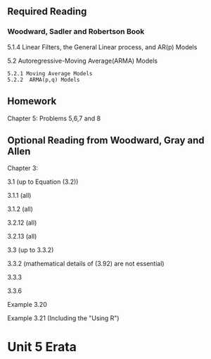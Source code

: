 ## Required Reading

### Woodward, Sadler and Robertson Book


5.1.4 Linear Filters, the General Linear process, and AR(p) Models

5.2 Autoregressive-Moving Average(ARMA) Models

	5.2.1 Moving Average Models
	5.2.2  ARMA(p,q) Models


## Homework

Chapter 5: Problems 5,6,7 and 8




## Optional Reading from Woodward, Gray and Allen

Chapter 3:

3.1 (up to Equation (3.2))

3.1.1 (all)

3.1.2 (all)

3.2.12 (all)

3.2.13 (all)

3.3 (up to 3.3.2)

3.3.2 (mathematical details of (3.92) are not essential)

3.3.3

3.3.6

Example 3.20

Example 3.21 (Including the "Using R")


# Unit 5 Erata



